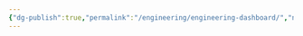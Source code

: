 ```yaml
---
{"dg-publish":true,"permalink":"/engineering/engineering-dashboard/","noteIcon":"default"}
---
```


